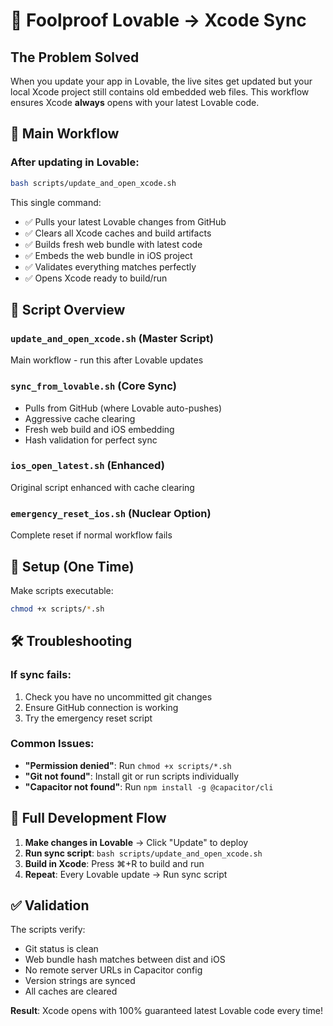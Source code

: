 # 🎯 Foolproof Lovable → Xcode Sync

## The Problem Solved
When you update your app in Lovable, the live sites get updated but your local Xcode project still contains old embedded web files. This workflow ensures Xcode **always** opens with your latest Lovable code.

## 🚀 Main Workflow

### After updating in Lovable:
```bash
bash scripts/update_and_open_xcode.sh
```

This single command:
- ✅ Pulls your latest Lovable changes from GitHub
- ✅ Clears all Xcode caches and build artifacts  
- ✅ Builds fresh web bundle with latest code
- ✅ Embeds the web bundle in iOS project
- ✅ Validates everything matches perfectly
- ✅ Opens Xcode ready to build/run

## 📁 Script Overview

### `update_and_open_xcode.sh` (Master Script)
Main workflow - run this after Lovable updates

### `sync_from_lovable.sh` (Core Sync)
- Pulls from GitHub (where Lovable auto-pushes)
- Aggressive cache clearing
- Fresh web build and iOS embedding
- Hash validation for perfect sync

### `ios_open_latest.sh` (Enhanced)
Original script enhanced with cache clearing

### `emergency_reset_ios.sh` (Nuclear Option)
Complete reset if normal workflow fails

## 🔧 Setup (One Time)

Make scripts executable:
```bash
chmod +x scripts/*.sh
```

## 🛠️ Troubleshooting

### If sync fails:
1. Check you have no uncommitted git changes
2. Ensure GitHub connection is working
3. Try the emergency reset script

### Common Issues:
- **"Permission denied"**: Run `chmod +x scripts/*.sh`
- **"Git not found"**: Install git or run scripts individually
- **"Capacitor not found"**: Run `npm install -g @capacitor/cli`

## 🔄 Full Development Flow

1. **Make changes in Lovable** → Click "Update" to deploy
2. **Run sync script**: `bash scripts/update_and_open_xcode.sh`
3. **Build in Xcode**: Press ⌘+R to build and run
4. **Repeat**: Every Lovable update → Run sync script

## ✅ Validation

The scripts verify:
- Git status is clean
- Web bundle hash matches between dist and iOS
- No remote server URLs in Capacitor config
- Version strings are synced
- All caches are cleared

**Result**: Xcode opens with 100% guaranteed latest Lovable code every time!